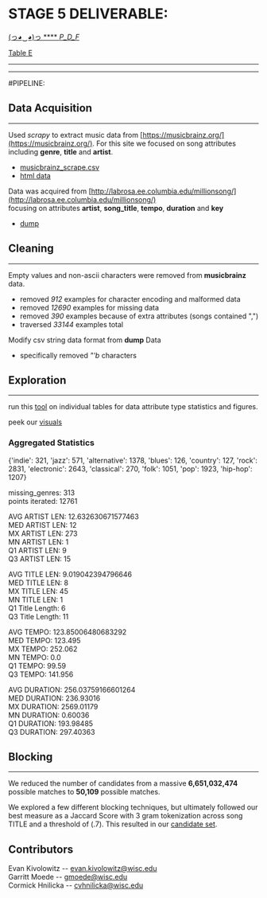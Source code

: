 # STAGE 5 DELIVERABLE: 

[(っ◕‿◕)っ **** _P_D_F_ ](https://github.com/Garritt/music_data-638/blob/master/visual_other/Stage5.pdf)  

[Table E](https://github.com/Garritt/music_data-638/blob/master/csv/golden.csv)  

---------------------------
---------------------------  
  
  
#PIPELINE:  
  


## Data Acquisition
-----------------
Used _scrapy_ to extract music data from [https://musicbrainz.org/](https://musicbrainz.org/). For this site we focused on song attributes including **genre**, **title** and **artist**. 


  * [musicbrainz_scrape.csv](https://github.com/Garritt/music_data-638/blob/master/csv/usable_data.csv)  
  * [html data](https://github.com/Garritt/music_data-638/tree/master/data)

Data was acquired from [http://labrosa.ee.columbia.edu/millionsong/](http://labrosa.ee.columbia.edu/millionsong/)  
focusing on attributes **artist**, **song_title**, **tempo**, **duration** and **key**

  * [dump](https://github.com/Garritt/music_data-638/tree/master/csv/MSD)


## Cleaning
------------------------------------------------------------
Empty values and non-ascii characters were removed from **musicbrainz** data.  

   - removed _912_ examples for character encoding and malformed data  
   - removed _12690_ examples for missing data
   - removed _390_ examples because of extra attributes (songs contained ",")  
   - traversed _33144_ examples total    
  
Modify csv string data format from **dump** Data  
   - specifically removed _"'b_ characters 



## Exploration 
------------------------------
run this [tool](https://github.com/Garritt/music_data-638/blob/master/tools/s2stats.py) on individual tables for data attribute type statistics and figures. 
  
peek our [visuals](https://github.com/Garritt/music_data-638/tree/master/visual)  

### Aggregated Statistics
 

{'indie': 321, 'jazz': 571, 'alternative': 1378, 'blues': 126, 'country': 127, 'rock': 2831, 'electronic': 2643, 'classical': 270, 'folk': 1051, 'pop': 1923, 'hip-hop': 1207}

missing_genres:  313  
points iterated: 12761  

AVG ARTIST LEN:  12.632630671577463  
MED ARTIST LEN:      12  
MX ARTIST LEN:   273  
MN ARTIST LEN:   1  
Q1 ARTIST LEN:   9  
Q3 ARTIST LEN:   15  
  
AVG TITLE LEN:   9.019042394796646  
MED TITLE LEN:       8  
MX TITLE LEN:    45  
MN TITLE LEN:    1  
Q1 Title Length:  6  
Q3 Title Length:  11  
  
AVG TEMPO:     123.85006480683292  
MED TEMPO:       123.495  
MX TEMPO:      252.062  
MN TEMPO:      0.0  
Q1 TEMPO:      99.59  
Q3 TEMPO:      141.956  
  
AVG DURATION:  256.03759166601264  
MED DURATION:    236.93016  
MX DURATION:   2569.01179  
MN DURATION:   0.60036  
Q1 DURATION:   193.98485  
Q3 DURATION:   297.40363  


## Blocking
------------------------------------

We reduced the number of candidates from a massive __6,651,032,474__ possible matches to __50,109__ possible matches.

We explored a few different blocking techniques, but ultimately followed our best measure as a Jaccard Score with 3 gram tokenization across song TITLE and a threshold of (.7). This resulted in our [candidate set](https://raw.githubusercontent.com/Garritt/music_data-638/master/csv/candidate_set.csv).

  
## Contributors  
  
  Evan Kivolowitz -- evan.kivolowitz@wisc.edu  
  Garritt Moede -- gmoede@wisc.edu  
  Cormick Hnilicka -- cvhnilicka@wisc.edu  
